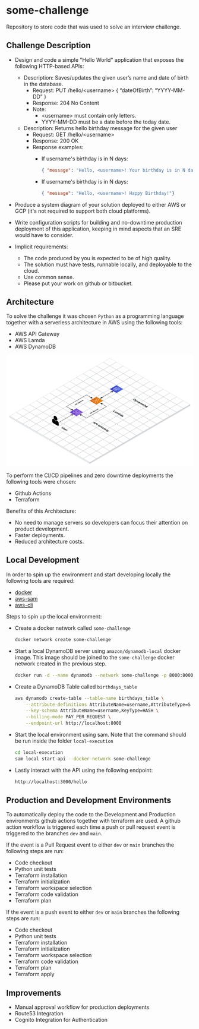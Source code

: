 # some-challenge

Repository to store code that was used to solve an interview challenge.

## Challenge Description

* Design and code a simple "Hello World" application that exposes the following HTTP-based APIs:
  * Description: Saves/updates the given user’s name and date of birth in the database.
    * Request: PUT /hello/\<username\> { “dateOfBirth”: “YYYY-MM-DD” }
    * Response: 204 No Content
    * Note:
      * \<username\> must contain only letters.
      * YYYY-MM-DD must be a date before the today date.
  * Description: Returns hello birthday message for the given user
    * Request: GET /hello/\<username\>
    * Response: 200 OK
    * Response examples:
      * If username's birthday is in N days:

        ```json
        { "message": "Hello, <username>! Your birthday is in N day(s)"}
        ```

      * If username's birthday is in N days:

        ```json
        { "message": "Hello, <username>! Happy Birthday!"}
        ```

* Produce a system diagram of your solution deployed to either AWS or GCP (it's not required to support both cloud platforms).
* Write configuration scripts for building and no-downtime production deployment of this application, keeping in mind aspects that an SRE would have to consider.
* Implicit requirements:
  * The code produced by you is expected to be of high quality.
  * The solution must have tests, runnable locally, and deployable to the cloud.
  * Use common sense.
  * Please put your work on github or bitbucket.

## Architecture

To solve the challenge it was chosen `Python` as a programming language together with a serverless architecture in AWS using the following tools:

* AWS API Gateway
* AWS Lamda
* AWS DynamoDB

![architecture](architecture.png)

To perform the CI/CD pipelines and zero downtime deployments the following tools were chosen:

* Github Actions
* Terraform

Benefits of this Architecture:

* No need to manage servers so developers can focus their attention on product development.
* Faster deployments.
* Reduced architecture costs.

## Local Development

In order to spin up the environment and start developing locally the following tools are required:

* [docker](https://www.docker.com/)
* [aws-sam](https://aws.amazon.com/serverless/sam/)
* [aws-cli](https://aws.amazon.com/cli/)

Steps to spin up the local environment:

* Create a docker network called `some-challenge`

    ```bash
    docker network create some-challenge
    ```

* Start a local DynamoDB server using `amazon/dynamodb-local` docker image. This image should be joined to the `some-challenge` docker network created in the previous step.

    ```bash
    docker run -d --name dynamodb --network some-challenge -p 8000:8000 amazon/dynamodb-local
    ```

* Create a DynamoDB Table called `birthdays_table`

    ```bash
    aws dynamodb create-table --table-name birthdays_table \
        --attribute-definitions AttributeName=username,AttributeType=S \
        --key-schema AttributeName=username,KeyType=HASH \
        --billing-mode PAY_PER_REQUEST \
        --endpoint-url http://localhost:8000
    ```

* Start the local environment using sam. Note that the command should be run inside the folder `local-execution`

    ```bash
    cd local-execution
    sam local start-api --docker-network some-challenge
    ```

* Lastly interact with the API using the following endpoint:

    ```bash
    http://localhost:3000/hello
    ```

## Production and Development Environments

To automatically deploy the code to the Development and Production environments github actions together with terraform are used. A github action workflow is triggered each time a push or pull request event is triggered to the branches `dev` and `main`.

If the event is a Pull Request event to either `dev` or `main` branches the following steps are run:

* Code checkout
* Python unit tests
* Terraform installation
* Terraform initialization
* Terraform workspace selection
* Terraform code validation
* Terraform plan

If the event is a push event to either `dev` or `main` branches the following steps are run:

* Code checkout
* Python unit tests
* Terraform installation
* Terraform initialization
* Terraform workspace selection
* Terraform code validation
* Terraform plan
* Terraform apply

## Improvements

* Manual approval workflow for production deployments
* Route53 Integration
* Cognito Integration for Authentication

